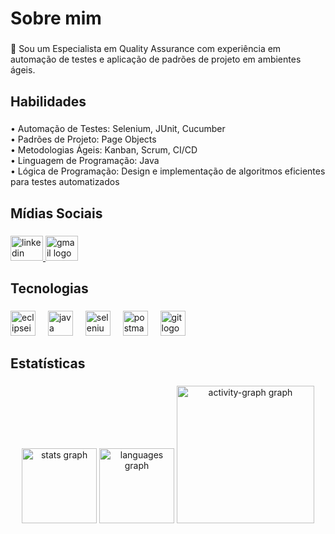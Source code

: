 <h2 align="left"></h2>

###

<h1 align="left">Sobre mim</h1>

###

<p align="left">👋 Sou um Especialista em Quality Assurance com experiência em automação de testes e aplicação de padrões de projeto em ambientes ágeis.</p>

###

<h2 align="left"></h2>

###

<h2 align="left">Habilidades</h2>

###

<p align="left">• Automação de Testes: Selenium, JUnit, Cucumber<br>• Padrões de Projeto: Page Objects<br>• Metodologias Ágeis: Kanban, Scrum, CI/CD<br>• Linguagem de Programação: Java<br>• Lógica de Programação: Design e implementação de algoritmos eficientes para testes automatizados</p>

###

<h2 align="left"></h2>

###

<h2 align="left">Mídias Sociais</h2>

###

<div align="left">
  <a href="https://www.linkedin.com/in/vitor-rodrigues-qa" target="_blank">
    <img src="https://raw.githubusercontent.com/maurodesouza/profile-readme-generator/master/src/assets/icons/social/linkedin/default.svg" width="52" height="40" alt="linkedin logo"  />
  </a>
  <a href="vitorqualityassurance@gmail.com" target="_blank">
    <img src="https://raw.githubusercontent.com/maurodesouza/profile-readme-generator/master/src/assets/icons/social/gmail/default.svg" width="52" height="40" alt="gmail logo"  />
  </a>
</div>

###

<h2 align="left"></h2>

###

<h2 align="left">Tecnologias</h2>

###

<div align="left">
  <img src="https://skillicons.dev/icons?i=eclipse" height="40" alt="eclipseide logo"  />
  <img width="12" />
  <img src="https://skillicons.dev/icons?i=java" height="40" alt="java logo"  />
  <img width="12" />
  <img src="https://skillicons.dev/icons?i=selenium" height="40" alt="selenium logo"  />
  <img width="12" />
  <img src="https://skillicons.dev/icons?i=postman" height="40" alt="postman logo"  />
  <img width="12" />
  <img src="https://skillicons.dev/icons?i=git" height="40" alt="git logo"  />
</div>

###

<h2 align="left"></h2>

###

<h2 align="left">Estatísticas</h2>

###

<div align="center">
  <img src="https://github-readme-stats.vercel.app/api?username=VitorInQuality&hide_title=false&hide_rank=false&show_icons=true&include_all_commits=true&count_private=true&disable_animations=false&theme=react&locale=en&hide_border=false&order=1" height="120" alt="stats graph"  />
  <img src="https://github-readme-stats.vercel.app/api/top-langs?username=VitorInQuality&locale=en&hide_title=false&layout=compact&card_width=320&langs_count=5&theme=react&hide_border=false&order=2" height="120" alt="languages graph"  />
  <img src="https://github-readme-activity-graph.vercel.app/graph?username=VitorInQuality&radius=16&theme=react&area=true&order=5" height="220" alt="activity-graph graph"  />
</div>

###
